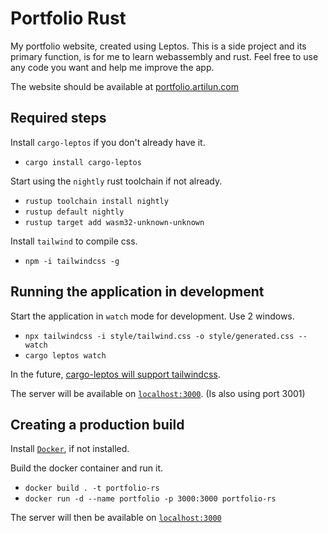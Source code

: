 # Portfolio Rust

My portfolio website, created using Leptos. 
This is a side project and its primary function, 
is for me to learn webassembly and rust. Feel free
to use any code you want and help me improve the 
app.

The website should be available at [portfolio.artilun.com](https://portfolio.artilun.com/)

## Required steps

Install `cargo-leptos` if you don't already have it.
- `cargo install cargo-leptos`

Start using the `nightly` rust toolchain if not already.
- `rustup toolchain install nightly`
- `rustup default nightly`
- `rustup target add wasm32-unknown-unknown`

Install `tailwind` to compile css.
- `npm -i tailwindcss -g`

## Running the application in development 

Start the application in `watch` mode for development. Use 2 windows.
- `npx tailwindcss -i style/tailwind.css -o style/generated.css --watch`
- `cargo leptos watch`

In the future, [cargo-leptos will support tailwindcss](https://github.com/leptos-rs/cargo-leptos/issues/18).

The server will be available on [`localhost:3000`](http://localhost:3000). (Is also using port 3001)

## Creating a production build

Install [`Docker`](https://docs.docker.com/get-docker/), if not installed.

Build the docker container and run it.
- `docker build . -t portfolio-rs`
- `docker run -d --name portfolio -p 3000:3000 portfolio-rs`

The server will then be available on [`localhost:3000`](http://localhost:3000)